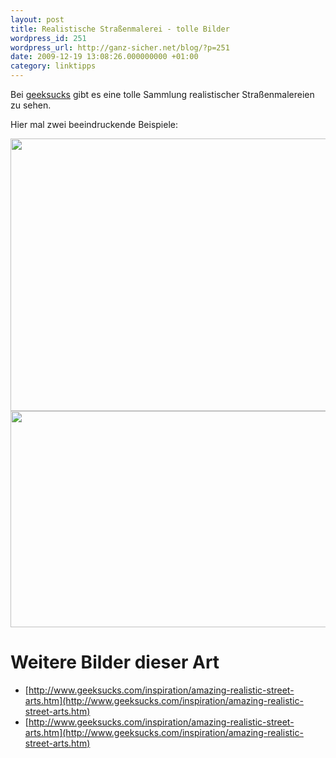 ```yaml
---
layout: post
title: Realistische Straßenmalerei - tolle Bilder
wordpress_id: 251
wordpress_url: http://ganz-sicher.net/blog/?p=251
date: 2009-12-19 13:08:26.000000000 +01:00
category: linktipps
---
```

Bei <a href="http://www.geeksucks.com/" target="_blank">geeksucks</a> gibt es eine tolle Sammlung realistischer Straßenmalereien zu sehen. 

Hier mal zwei beeindruckende Beispiele:

<a href="{{site.baseurl}}/wp-content/uploads/84.gif"><img class="borderimg" title="Straßenmalerei - Relalistischer Hai" src="{{site.baseurl}}/wp-content/uploads/84.gif" alt="" width="540" height="436" /></a>
<a href="{{site.baseurl}}/wp-content/uploads/235.jpg"><img class="borderimg" title="Realistische Straßenmalerei - am Abgrund" src="{{site.baseurl}}/wp-content/uploads/235.jpg" alt="" width="540" height="346" /></a>

Weitere Bilder dieser Art
=========================
* [http://www.geeksucks.com/inspiration/amazing-realistic-street-arts.htm](http://www.geeksucks.com/inspiration/amazing-realistic-street-arts.htm)
* [http://www.geeksucks.com/inspiration/amazing-realistic-street-arts.htm](http://www.geeksucks.com/inspiration/amazing-realistic-street-arts.htm)
